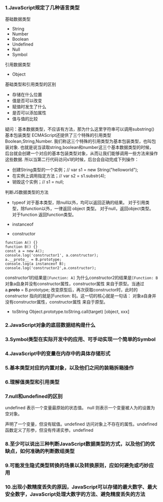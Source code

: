 ### 1.JavaScript规定了几种语言类型

基础数据类型
- String
- Number
- Boolean
- Undefined
- Null
- Symbol

引用数据类型
- Object

基础类型和引用类型的区别
- 存储在什么位置
- 值是否可以改变
- 赋值时发生了什么
- 是否可以添加属性
- 值与值的比较

疑问：基本数据类型，不应该有方法，那为什么这里字符串可以调用substring()
基本包装类型
ECMAScript还提供了三个特殊的引用类型Boolean,String,Number.
我们称这三个特殊的引用类型为基本包装类型，也叫包装对象.
也就是说当读取string,boolean和number这三个基本数据类型的时候，
后台就会创建一个对应的基本包装类型对象，从而让我们能够调用一些方法来操作这些数据.
所以当第二行代码访问s1的时候，后台会自动完成下列操作：

- 创建String类型的一个实例；// var s1 = new String("helloworld");
- 在实例上调用指定方法；// var s2 = s1.substr(4);
- 销毁这个实例；// s1 = null;

判断JS数据类型的方法

- typeof
对于基本类型，除null以外，均可以返回正确的结果。
对于引用类型，除function以外，一律返回 object 类型。
对于null，返回object类型。
对于function 返回function类型。

- instanceof

- constructor
```
function A() {}
function B() {}
const a = new A();
console.log('constructor1', a.constructor);
a.__proto__ = B.prototype;
console.log(a instanceof B);
console.log('constructor2',a.constructor);
```
constructor1的结果是```[Function: A]```
为什么constructor2的结果是```[Function: B```
对象a自身并没有constructor属性，constructor属性
来自于原型。当通过a.__proto__ = B.prototype;
改变原型后，再次获取constructor时，此时的constructor
指向的就是[Function: B]。这一切的核心就是一句话：
对象a自身并没有constructor属性，constructor属性
来自于原型。

- toString
Object.prototype.toString.call(target)
[object, xxx]

### 2.JavaScript对象的底层数据结构是什么


### 3.Symbol类型在实际开发中的应用、可手动实现一个简单的Symbol


### 4.JavaScript中的变量在内存中的具体存储形式


### 5.基本类型对应的内置对象，以及他们之间的装箱拆箱操作


### 6.理解值类型和引用类型


### 7.null和undefined的区别
undefined 表示一个变量最原始的状态值。
null 则表示一个变量被人为的设置为空对象。

声明了一个变量，但没有赋值。undefined
访问对象上不存在的属性。undefined
函数定义了形参，但没有传递实参。undefined

### 8.至少可以说出三种判断JavaScript数据类型的方式，以及他们的优缺点，如何准确的判断数组类型


### 9.可能发生隐式类型转换的场景以及转换原则，应如何避免或巧妙应用


### 10.出现小数精度丢失的原因，JavaScript可以存储的最大数字、最大安全数字，JavaScript处理大数字的方法、避免精度丢失的方法

